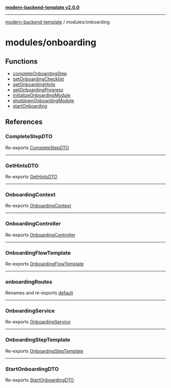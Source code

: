 [**modern-backend-template v2.0.0**](../../README.md)

***

[modern-backend-template](../../modules.md) / modules/onboarding

# modules/onboarding

## Functions

- [completeOnboardingStep](functions/completeOnboardingStep.md)
- [getOnboardingChecklist](functions/getOnboardingChecklist.md)
- [getOnboardingHints](functions/getOnboardingHints.md)
- [getOnboardingProgress](functions/getOnboardingProgress.md)
- [initializeOnboardingModule](functions/initializeOnboardingModule.md)
- [shutdownOnboardingModule](functions/shutdownOnboardingModule.md)
- [startOnboarding](functions/startOnboarding.md)

## References

### CompleteStepDTO

Re-exports [CompleteStepDTO](onboarding.dto/classes/CompleteStepDTO.md)

***

### GetHintsDTO

Re-exports [GetHintsDTO](onboarding.dto/classes/GetHintsDTO.md)

***

### OnboardingContext

Re-exports [OnboardingContext](onboarding.service/interfaces/OnboardingContext.md)

***

### OnboardingController

Re-exports [OnboardingController](onboarding.controller/classes/OnboardingController.md)

***

### OnboardingFlowTemplate

Re-exports [OnboardingFlowTemplate](onboarding.service/interfaces/OnboardingFlowTemplate.md)

***

### onboardingRoutes

Renames and re-exports [default](onboarding.route/functions/default.md)

***

### OnboardingService

Re-exports [OnboardingService](onboarding.service/classes/OnboardingService.md)

***

### OnboardingStepTemplate

Re-exports [OnboardingStepTemplate](onboarding.service/interfaces/OnboardingStepTemplate.md)

***

### StartOnboardingDTO

Re-exports [StartOnboardingDTO](onboarding.dto/classes/StartOnboardingDTO.md)
